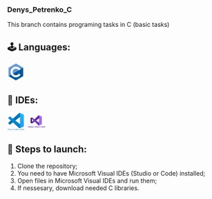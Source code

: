 ### Denys_Petrenko_C
This branch contains programing tasks in C (basic tasks)
## :joystick: Languages:
<div>
  <img src="https://github.com/devicons/devicon/blob/master/icons/c/c-original.svg" title="C" alt="C" width="40" height="40"/>&nbsp;
</div>

## :scroll: IDEs:
<div>
  <img src="https://github.com/devicons/devicon/blob/master/icons/vscode/vscode-original-wordmark.svg" title="VS Code" alt="VS Code" width="40" height="40"/>&nbsp;
  <img src="https://github.com/devicons/devicon/blob/master/icons/visualstudio/visualstudio-original-wordmark.svg" title="Microsoft Visual Studio" alt="Microsoft Visual Studio" width="40" height="40"/>&nbsp;
</div>

## :genie: Steps to launch:
  1. Clone the repository;
  2. You need to have Microsoft Visual IDEs (Studio or Code) installed;
  3. Open files in Microsoft Visual IDEs and run them;
  4. If nessesary, download needed C libraries.
